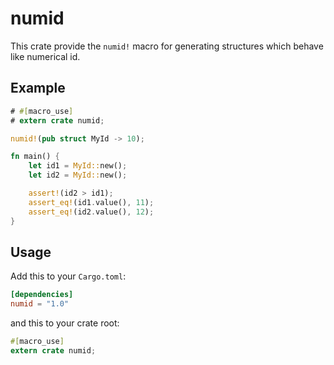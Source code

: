# numid

This crate provide the `numid!` macro for generating structures which behave like numerical id.

## Example

```rust
# #[macro_use]
# extern crate numid;

numid!(pub struct MyId -> 10);

fn main() {
    let id1 = MyId::new();
    let id2 = MyId::new();

    assert!(id2 > id1);
    assert_eq!(id1.value(), 11);
    assert_eq!(id2.value(), 12);
}
```

## Usage

Add this to your `Cargo.toml`:

```toml
[dependencies]
numid = "1.0"
```

and this to your crate root:

```rust
#[macro_use]
extern crate numid;
```


